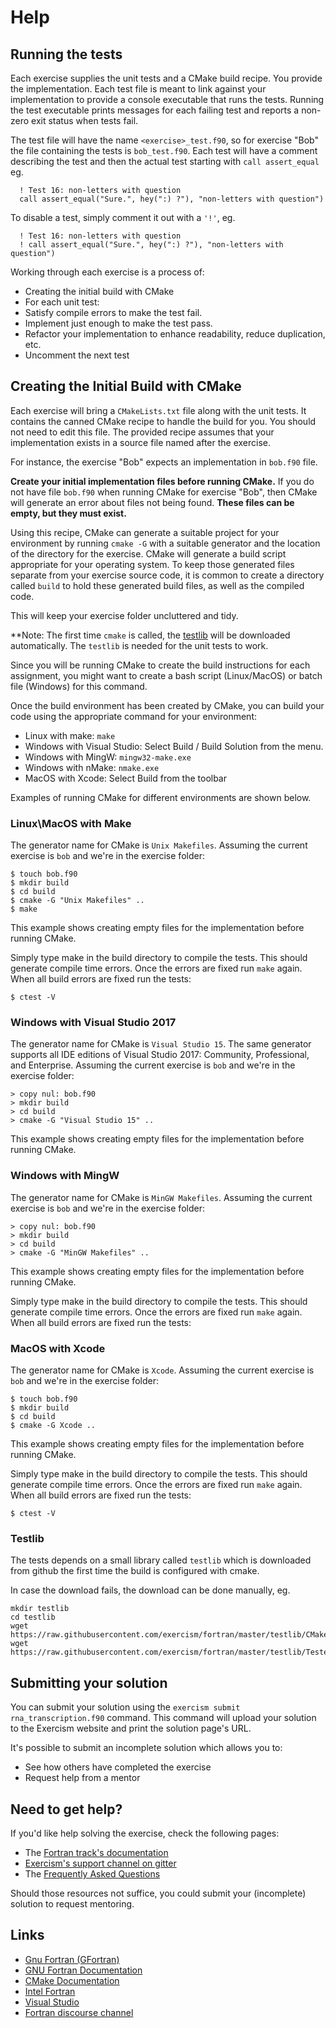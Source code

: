 # Help

## Running the tests

Each exercise supplies the unit tests and a CMake build recipe.  You
provide the implementation.
Each test file is meant to link against your implementation to provide a
console executable that runs the tests.  Running the test executable
prints messages for each failing test and reports a non-zero exit status
when tests fail.

The test file will have the name `<exercise>_test.f90`, so for exercise
"Bob" the file containing the tests is `bob_test.f90`. Each test will have
a comment describing the test and then the actual test starting with
`call assert_equal` eg.

```
  ! Test 16: non-letters with question
  call assert_equal("Sure.", hey(":) ?"), "non-letters with question")
```

To disable a test, simply comment it out with a `'!'`, eg.

```
  ! Test 16: non-letters with question
  ! call assert_equal("Sure.", hey(":) ?"), "non-letters with question")
```

Working through each exercise is a process of:

* Creating the initial build with CMake
* For each unit test:
 * Satisfy compile errors to make the test fail.
 * Implement just enough to make the test pass.
 * Refactor your implementation to enhance readability, reduce duplication, etc.
 * Uncomment the next test


## Creating the Initial Build with CMake

Each exercise will bring a `CMakeLists.txt` file along with the unit
tests.  It contains the canned CMake recipe to handle the build for you.
You should not need to edit this file.  The provided recipe assumes that
your implementation exists in a source file named after
the exercise.

For instance, the exercise "Bob" expects an implementation in `bob.f90` file.

**Create your initial implementation files before running CMake.**
If you do not have file `bob.f90` when running CMake for exercise "Bob", then CMake will generate an error about files not being found.
**These files can be empty, but they must exist.**

Using this recipe, CMake can generate a suitable project for your environment
by running `cmake -G` with a suitable generator and the location of the
directory for the exercise.  CMake will generate a build script appropriate
for your operating system.  To keep those generated files separate from
your exercise source code, it is common to create a directory called `build`
to hold these generated build files, as well as the compiled code.

This will keep your exercise folder uncluttered and tidy.

**Note: The first time `cmake` is called, the [testlib](###-Testlib) will be downloaded automatically. The `testlib` is needed for the unit tests to work.

Since you will be running CMake to create the build instructions for each
assignment, you might want to create a bash script (Linux/MacOS) or
batch file (Windows) for this command.

Once the build environment has been created by CMake, you can build your
code using the appropriate command for your environment:

* Linux with make: `make`
* Windows with Visual Studio: Select Build / Build Solution from the menu.
* Windows with MingW: `mingw32-make.exe`
* Windows with nMake: `nmake.exe`
* MacOS with Xcode: Select Build from the toolbar

Examples of running CMake for different environments are shown below.

### Linux\MacOS with Make

The generator name for CMake is `Unix Makefiles`.
Assuming the current exercise is `bob` and we're in the exercise folder:

```
$ touch bob.f90
$ mkdir build
$ cd build
$ cmake -G "Unix Makefiles" ..
$ make
```

This example shows creating empty files for the implementation before
running CMake.

Simply type make in the build directory to compile the tests. This should
generate compile time errors. Once the errors are fixed run `make` again.
When all build errors are fixed run the tests:

```
$ ctest -V
```
### Windows with Visual Studio 2017

The generator name for CMake is `Visual Studio 15`.  The same generator
supports all IDE editions of Visual Studio 2017: Community, Professional,
and Enterprise. Assuming the current exercise is `bob` and we're in the
exercise folder:

```
> copy nul: bob.f90
> mkdir build
> cd build
> cmake -G "Visual Studio 15" ..
```

This example shows creating empty files for the implementation before
running CMake.


### Windows with MingW

The generator name for CMake is `MinGW Makefiles`. Assuming the current
exercise is `bob` and we're in the exercise folder:

```
> copy nul: bob.f90
> mkdir build
> cd build
> cmake -G "MinGW Makefiles" ..
```

This example shows creating empty files for the implementation before
running CMake.

Simply type make in the build directory to compile the tests. This should
generate compile time errors. Once the errors are fixed run `make` again.
When all build errors are fixed run the tests:

### MacOS with Xcode

The generator name for CMake is `Xcode`.
Assuming the current exercise is `bob` and we're in the exercise folder:

```
$ touch bob.f90
$ mkdir build
$ cd build
$ cmake -G Xcode ..
```
This example shows creating empty files for the implementation before
running CMake.

Simply type make in the build directory to compile the tests. This should
generate compile time errors. Once the errors are fixed run `make` again.
When all build errors are fixed run the tests:

```
$ ctest -V
```
### Testlib

The tests depends on a small library called `testlib` which is downloaded from github the first time the build is configured with cmake.

In case the download fails, the download can be done manually, eg.

```
mkdir testlib
cd testlib
wget https://raw.githubusercontent.com/exercism/fortran/master/testlib/CMakeLists.txt
wget https://raw.githubusercontent.com/exercism/fortran/master/testlib/TesterMain.f90
```

## Submitting your solution

You can submit your solution using the `exercism submit rna_transcription.f90` command.
This command will upload your solution to the Exercism website and print the solution page's URL.

It's possible to submit an incomplete solution which allows you to:

- See how others have completed the exercise
- Request help from a mentor

## Need to get help?

If you'd like help solving the exercise, check the following pages:

- The [Fortran track's documentation](https://exercism.org/docs/tracks/fortran)
- [Exercism's support channel on gitter](https://gitter.im/exercism/support)
- The [Frequently Asked Questions](https://exercism.org/docs/using/faqs)

Should those resources not suffice, you could submit your (incomplete) solution to request mentoring.

## Links

- [Gnu Fortran (GFortran)](https://gcc.gnu.org/fortran/)
- [GNU Fortran Documentation](https://gcc.gnu.org/onlinedocs/gfortran/)
- [CMake Documentation](https://cmake.org/cmake/help/latest/)
- [Intel Fortran](https://software.intel.com/en-us/fortran-compilers)
- [Visual Studio](https://visualstudio.microsoft.com/)
- [Fortran discourse channel](https://fortran-lang.discourse.group/)